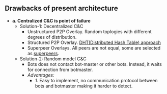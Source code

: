 ## Drawbacks of present architecture
  - **a. Centralized C&C is point of failure**
    - Solution-1: Decentralized C&C
      - Unstructured P2P Overlay. Random toplogies with different degrees of distribution.
      - Structured P2P Overlay. [DHT(Distributed Hash Table) approach](/System-Design/Scalable/Distributed_Downloading_Systems/BitTorrent)
      - Superpeer Overlays. All peers are not equal, some are selected as [superpeers](/Scalable/Skype).
    - Solution-2: Random model C&C 
      - Bots does not contact bot-master or other bots. Instead, it waits for connection from botmaster.
      - *Advantages:*
        - *1.* Easy to implement, no communication protocol between bots and botmaster making it harder to detect.

